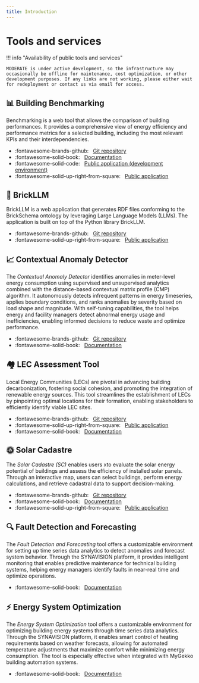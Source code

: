 ```yaml
---
title: Introduction
---
```


# Tools and services

!!! info "Availability of public tools and services"

    MODERATE is under active development, so the infrastructure may occasionally be offline for maintenance, cost optimization, or other development purposes. If any links are not working, please either wait for redeployment or contact us via email for access.

## 📊 Building Benchmarking

Benchmarking is a web tool that allows the comparison of building performances. It provides a comprehensive view of energy efficiency and performance metrics for a selected building, including the most relevant KPIs and their interdependencies.

- :fontawesome-brands-github: &nbsp; [Git repository](https://github.com/MODERATE-Project/MODERATE_building_benchmarking)
- :fontawesome-solid-book: &nbsp; [Documentation](benchmarking.md)
- :fontawesome-solid-code: &nbsp; [Public application (development environment)](https://tools.eeb.eurac.edu/building_benchmarking/)
- :fontawesome-solid-up-right-from-square: &nbsp; [Public application](https://building.staging.moderate.cloud/building_benchmarking/)

## 🧠 BrickLLM

BrickLLM is a web application that generates RDF files conforming to the BrickSchema ontology by leveraging Large Language Models (LLMs). The application is built on top of the Python library BrickLLM.

- :fontawesome-brands-github: &nbsp; [Git repository](https://github.com/EURAC-EEBgroup/BrickLLM-App)
- :fontawesome-solid-up-right-from-square: &nbsp; [Public application](https://brick.staging.moderate.cloud/brickllm/)


## 📈 Contextual Anomaly Detector

The _Contextual Anomaly Detector_ identifies anomalies in meter-level energy consumption using supervised and unsupervised analytics combined with the distance-based contextual matrix profile (CMP) algorithm. It autonomously detects infrequent patterns in energy timeseries, applies boundary conditions, and ranks anomalies by severity based on load shape and magnitude. With self-tuning capabilities, the tool helps energy and facility managers detect abnormal energy usage and inefficiencies, enabling informed decisions to reduce waste and optimize performance.

- :fontawesome-brands-github: &nbsp; [Git repository](https://github.com/MODERATE-Project/contextual-anomaly-detector)
- :fontawesome-solid-book: &nbsp; [Documentation](cmp.md)

## 🏘️ LEC Assessment Tool

Local Energy Communities (LECs) are pivotal in advancing building decarbonization, fostering social cohesion, and promoting the integration of renewable energy sources. This tool streamlines the establishment of LECs by pinpointing optimal locations for their formation, enabling stakeholders to efficiently identify viable LEC sites.

- :fontawesome-brands-github: &nbsp; [Git repository](https://github.com/MODERATE-Project/lec-location-assessment-tool)
- :fontawesome-solid-up-right-from-square: &nbsp; [Public application](https://lec.staging.moderate.cloud/)
- :fontawesome-solid-book: &nbsp; [Documentation](lec.md)


## 🌞 Solar Cadastre

The _Solar Cadastre (SC)_ enables users xto evaluate the solar energy potential of buildings and assess the efficiency of installed solar panels. Through an interactive map, users can select buildings, perform energy calculations, and retrieve cadastral data to support decision-making.

- :fontawesome-brands-github: &nbsp; [Git repository](https://github.com/MODERATE-Project/solar-cadastre)
- :fontawesome-solid-book: &nbsp; [Documentation](solar-cadastre.md)
- :fontawesome-solid-up-right-from-square: &nbsp; [Public application](https://solar.staging.moderate.cloud/)

## 🔍 Fault Detection and Forecasting

The _Fault Detection and Forecasting_ tool offers a customizable environment for setting up time series data analytics to detect anomalies and forecast system behavior. Through the SYNAVISION platform, it provides intelligent monitoring that enables predictive maintenance for technical building systems, helping energy managers identify faults in near-real time and optimize operations.

- :fontawesome-solid-book: &nbsp; [Documentation](fdf_A1.1.md)

## ⚡ Energy System Optimization

The _Energy System Optimization_ tool offers a customizable environment for optimizing building energy systems through time series data analytics. Through the SYNAVISION platform, it enables smart control of heating requirements based on weather forecasts, allowing for automated temperature adjustments that maximize comfort while minimizing energy consumption. The tool is especially effective when integrated with MyGekko building automation systems.

- :fontawesome-solid-book: &nbsp; [Documentation](eso_A1.2.md)
